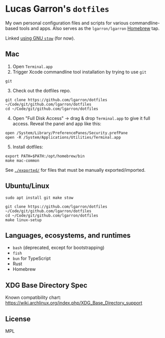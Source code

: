 # Lucas Garron's `dotfiles`

My own personal configuration files and scripts for various commandline-based tools and apps. Also serves as the `lgarron/lgarron` [Homebrew](https://brew.sh/) tap.

Linked [using GNU `stow`](http://brandon.invergo.net/news/2012-05-26-using-gnu-stow-to-manage-your-dotfiles.html) (for now).

## Mac

<!-- Note: Steps are spelled out instead of written as shell comments, because `zsh` (the macOS default at first launch) is bonkers and only conditionally treats it as the start of a comment. -->

1. Open `Terminal.app`
2. Trigger Xcode commandline tool installation by trying to use `git`

```shell
git
```

3. Check out the dotfiles repo.

```shell
git clone https://github.com/lgarron/dotfiles ~/Code/git/github.com/lgarron/dotfiles
cd ~/Code/git/github.com/lgarron/dotfiles
```

4. Open "Full Disk Access" → drag & drop `Terminal.app` to give it full access. Reveal the panel and app like this:

```shell
open /System/Library/PreferencePanes/Security.prefPane
open -R /System/Applications/Utilities/Terminal.app
```

5. Install dotfiles:

```shell
export PATH=$PATH:/opt/homebrew/bin
make mac-common
```

See [`./exported/`](./exported/) for files that must be manually exported/imported.

## Ubuntu/Linux

    sudo apt install git make stow

    git clone https://github.com/lgarron/dotfiles ~/Code/git/github.com/lgarron/dotfiles
    cd ~/Code/git/github.com/lgarron/dotfiles
    make linux-setup

## Languages, ecosystems, and runtimes

- `bash` (deprecated, except for bootstrapping)
- `fish`
- `bun` for TypeScript
- Rust
- Homebrew

## XDG Base Directory Spec

Known compatibility chart: <https://wiki.archlinux.org/index.php/XDG_Base_Directory_support>

## License

MPL
